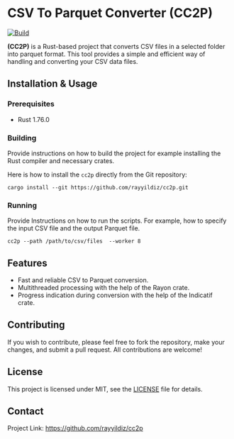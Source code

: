 # CSV To Parquet Converter (CC2P)

[![Build](https://github.com/rayyildiz/cc2p/actions/workflows/build.yaml/badge.svg)](https://github.com/rayyildiz/cc2p/actions/workflows/build.yaml)

**(CC2P)** is a Rust-based project that converts CSV files in a selected folder into parquet format. This tool provides a simple and efficient way of handling and converting your CSV data files.


## Installation & Usage

### Prerequisites

- Rust 1.76.0

### Building

Provide instructions on how to build the project for example installing the Rust compiler and necessary crates.

Here is how to install the `cc2p` directly from the Git repository:

```shell
cargo install --git https://github.com/rayyildiz/cc2p.git
```

### Running

Provide Instructions on how to run the scripts. For example, how to specify the input CSV file and the output Parquet file.

```shell
cc2p --path /path/to/csv/files  --worker 8
```

## Features

- Fast and reliable CSV to Parquet conversion.
- Multithreaded processing with the help of the Rayon crate.
- Progress indication during conversion with the help of the Indicatif crate.

## Contributing

If you wish to contribute, please feel free to fork the repository, make your changes, and submit a pull request. All contributions are welcome!

## License

This project is licensed under MIT, see the [LICENSE](LICENSE) file for details.

## Contact

Project Link: https://github.com/rayyildiz/cc2p

